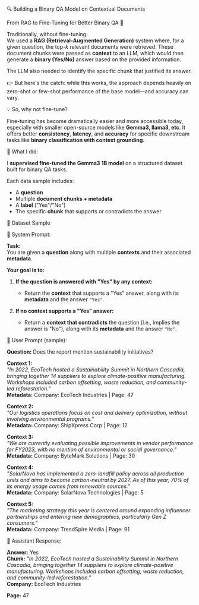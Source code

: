 🔍 Building a Binary QA Model on Contextual Documents

From RAG to Fine-Tuning for Better Binary QA 🚀

Traditionally, without fine-tuning:  
We used a **RAG (Retrieval-Augmented Generation)** system where, for a given question, the top-*k* relevant documents were retrieved. These document chunks were passed as **context** to an LLM, which would then generate a **binary (Yes/No)** answer based on the provided information.

The LLM also needed to identify the specific chunk that justified its answer.

👉 But here's the catch: while this works, the approach depends heavily on zero-shot or few-shot performance of the base model—and accuracy can vary.



💡 So, why not fine-tune?

Fine-tuning has become dramatically easier and more accessible today, especially with smaller open-source models like **Gemma3, llama3, etc**. It offers better **consistency**, **latency**, and **accuracy** for specific downstream tasks like **binary classification with context grounding**.



🔧 What I did:

I **supervised fine-tuned the Gemma3 1B model** on a structured dataset built for binary QA tasks.  

Each data sample includes:  
- A **question**  
- Multiple **document chunks + metadata**  
- A **label** ("Yes"/"No")  
- The specific **chunk** that supports or contradicts the answer





🔎 Dataset Sample

🧠 System Prompt:

**Task:**  
You are given a **question** along with multiple **contexts** and their associated **metadata**.

**Your goal is to:**

1. **If the question is answered with "Yes" by any context:**  
   - Return the **context** that supports a "Yes" answer, along with its **metadata** and the answer `"Yes"`.

2. **If no context supports a "Yes" answer:**  
   - Return a **context that contradicts** the question (i.e., implies the answer is "No"), along with its **metadata** and the answer `"No"`.
   


👤 User Prompt (sample):


**Question:** Does the report mention sustainability initiatives?

**Context 1:**  
_"In 2022, EcoTech hosted a Sustainability Summit in Northern Cascadia, bringing together 14 suppliers to explore climate-positive manufacturing. Workshops included carbon offsetting, waste reduction, and community-led reforestation."_  
**Metadata:** Company: EcoTech Industries | Page: 47

**Context 2:**  
_"Our logistics operations focus on cost and delivery optimization, without involving environmental programs."_  
**Metadata:** Company: ShipXpress Corp | Page: 12

**Context 3:**  
_"We are currently evaluating possible improvements in vendor performance for FY2023, with no mention of environmental or social governance."_  
**Metadata:** Company: ByteMark Solutions | Page: 30

**Context 4:**  
_"SolarNova has implemented a zero-landfill policy across all production units and aims to become carbon-neutral by 2027. As of this year, 70% of its energy usage comes from renewable sources."_  
**Metadata:** Company: SolarNova Technologies | Page: 5

**Context 5:**  
_"The marketing strategy this year is centered around expanding influencer partnerships and entering new demographics, particularly Gen Z consumers."_  
**Metadata:** Company: TrendSpire Media | Page: 91



🤖 Assistant Response:

**Answer:** Yes  
**Chunk:** _"In 2022, EcoTech hosted a Sustainability Summit in Northern Cascadia, bringing together 14 suppliers to explore climate-positive manufacturing. Workshops included carbon offsetting, waste reduction, and community-led reforestation."_  
**Company:** EcoTech Industries

**Page:** 47
